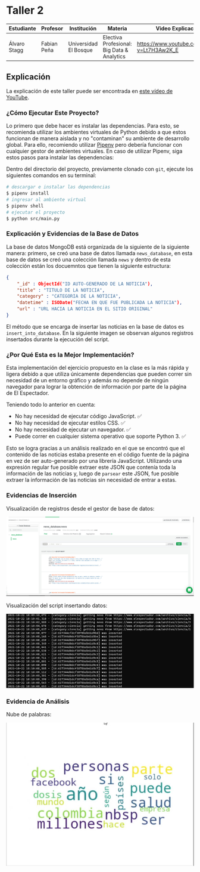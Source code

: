# Taller 2

| Estudiante    | Profesor    | Institución           | Materia                                    | Video Explicación                           |
| ------------- | ----------- | --------------------- | ------------------------------------------ | ------------------------------------------- |
| Álvaro Stagg  | Fabian Peña | Universidad El Bosque | Electiva Profesional: Big Data & Analytics | https://www.youtube.com/watch?v=Lt7H3Aw2K_E |

## Explicación

La explicación de este taller puede ser encontrada en [este vídeo de YouTube](https://www.youtube.com/watch?v=Lt7H3Aw2K_E).

### ¿Cómo Ejecutar Este Proyecto?

Lo primero que debe hacer es instalar las dependencias. Para esto, se recomienda
utilizar los ambientes virtuales de Python debido a que estos funcionan de manera
aislada y no "contaminan" su ambiente de desarrollo global. Para ello, recomiendo
utilizar [Pipenv](https://pipenv-es.readthedocs.io/es/latest/) pero debería funcionar
con cualquier gestor de ambientes virtuales. En caso de utilizar Pipenv, siga estos pasos
para instalar las dependencias:

Dentro del directorio del proyecto, previamente clonado con `git`, ejecute
los siguientes comandos en su terminal:

```sh
# descargar e instalar las dependencias
$ pipenv install
# ingresar al ambiente virtual
$ pipenv shell
# ejecutar el proyecto
$ python src/main.py
```

### Explicación y Evidencias de la Base de Datos

La base de datos MongoDB está organizada de la siguiente de la siguiente manera:
primero, se creó una base de datos llamada `news_database`, en esta base de datos
se creó una colección llamada `news` y dentro de esta colección están los docuemntos
que tienen la siguiente estructura:

```json
{
	"_id" : ObjectId("ID AUTO-GENERADO DE LA NOTICIA"),
	"title" : "TITULO DE LA NOTICIA",
	"category" : "CATEGORIA DE LA NOTICIA",
	"datetime" : ISODate("FECHA EN QUE FUE PUBLICADA LA NOTICIA"),
	"url" : "URL HACIA LA NOTICIA EN EL SITIO ORIGINAL"
}
```

El método que se encarga de insertar las noticias en la base de datos es
`insert_into_database`. En la siguiente imagen se observan algunos registros
insertados durante la ejecución del script.

### ¿Por Qué Esta es la Mejor Implementación?

Esta implementación del ejercicio propuesto en la clase es la más rápida y
ligera debido a que utiliza únicamente dependencias que pueden correr sin
necesidad de un entorno gráfico y además no depende de ningún navegador para
lograr la obtención de información por parte de la página de El Espectador.

Teniendo todo lo anterior en cuenta:

- No hay necesidad de ejecutar código JavaScript. ✅
- No hay necesidad de ejecutar estilos CSS. ✅
- No hay necesidad de ejecutar un navegador. ✅
- Puede correr en cualquier sistema operativo que soporte Python 3. ✅

Esto se logra gracias a un análisis realizado en el que se encontró que el
contenido de las noticias estaba presente en el código fuente de la página
en vez de ser auto-generado por una librería JavaScript. Utilizando una
expresión regular fue posible extraer este JSON que contenía toda la
información de las noticias y, luego de `parsear` este JSON, fue posible
extraer la información de las noticias sin necesidad de entrar a estas.

### Evidencias de Inserción

Visualización de registros desde el gestor de base de datos:

![](./imgs/datos_db.jpg)

Visualización del script insertando datos:

![](./imgs/insercion_script.jpg)

### Evidencia de Análisis

Nube de palabras:

![](./imgs/evidencia_lluvia_palabras.jpg)
